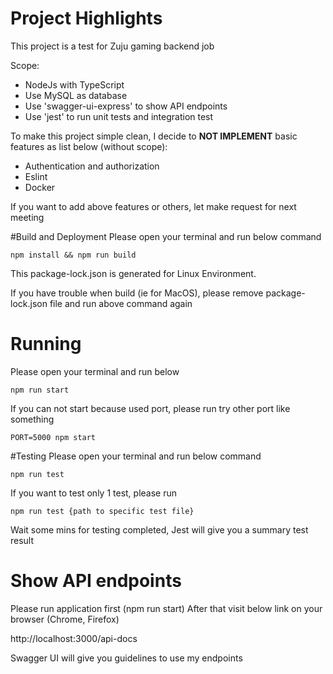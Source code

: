 # Project Highlights
This project is a test for Zuju gaming backend job

Scope:
- NodeJs with TypeScript
- Use MySQL as database
- Use 'swagger-ui-express' to show API endpoints
- Use 'jest' to run unit tests and integration test

To make this project simple clean, I decide to **NOT IMPLEMENT** basic features as list below (without scope):
- Authentication and authorization
- Eslint
- Docker
  
If you want to add above features or others, let make request for next meeting

#Build and Deployment
Please open your terminal and run below command
```shell
npm install && npm run build
```
This package-lock.json is generated for Linux Environment. 

If you have trouble when build (ie for MacOS), please remove package-lock.json file and run above command again

# Running
Please open your terminal and run below
```shell
npm run start
```
If you can not start because used port, please run try other port like something
```shell
PORT=5000 npm start
```

#Testing
Please open your terminal and run below command
```shell
npm run test
```
If you want to test only 1 test, please run
```shell
npm run test {path to specific test file}
```
Wait some mins for testing completed, Jest will give you a summary test result
# Show API endpoints
Please run application first (npm run start)
After that visit below link on your browser (Chrome, Firefox)


http://localhost:3000/api-docs

Swagger UI will give you guidelines to use my endpoints


